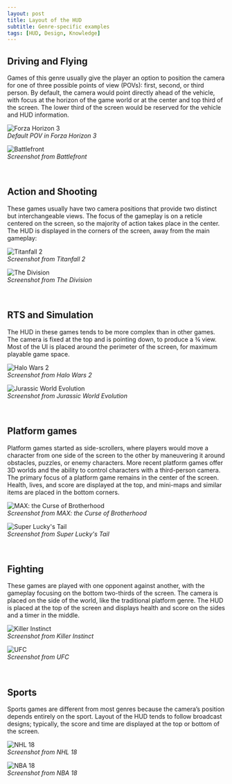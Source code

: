 ```yaml
---
layout: post
title: Layout of the HUD
subtitle: Genre-specific examples
tags: [HUD, Design, Knowledge]
---
```


## Driving and Flying

Games of this genre usually give the player an option to position the camera for one of three possible points of view (POVs): first, second, or third person. By default, the camera would point directly ahead of the vehicle, with focus at the horizon of the game world or at the center and top third of the screen. The lower third of the screen would be reserved for the vehicle and HUD information.

![Forza Horizon 3](/privatebebomalaka/img/HUD_Driving.jpg)  
_Default POV in Forza Horizon 3_

![Battlefront](/privatebebomalaka/img/HUD_Flying.jpg)  
_Screenshot from Battlefront_

<br>

## Action and Shooting

These games usually have two camera positions that provide two distinct but interchangeable views. The focus of the gameplay is on a reticle centered on the screen, so the majority of action takes place in the center. The HUD is displayed in the corners of the screen, away from the main gameplay:

![Titanfall 2](/privatebebomalaka/img/HUD_1P_Shooter.jpg)  
_Screenshot from Titanfall 2_

![The Division](/privatebebomalaka/img/HUD_3P_Shooter.jpg)  
_Screenshot from The Division_

<br>

## RTS and Simulation

The HUD in these games tends to be more complex than in other games. The camera is fixed at the top and is pointing down, to produce a ¾ view. Most of the UI is placed around the perimeter of the screen, for maximum playable game space.

![Halo Wars 2](/privatebebomalaka/img/HUD_RTS.jpg)  
_Screenshot from Halo Wars 2_

![Jurassic World Evolution](/privatebebomalaka/img/HUD_Simulation.jpg)  
_Screenshot from Jurassic World Evolution_

<br>

## Platform games

Platform games started as side-scrollers, where players would move a character from one side of the screen to the other by maneuvering it around obstacles, puzzles, or enemy characters. 
More recent platform games offer 3D worlds and the ability to control characters with a third-person camera. The primary focus of a platform game remains in the center of the screen. Health, lives, and score are displayed at the top, and mini-maps and similar items are placed in the bottom corners.

![MAX: the Curse of Brotherhood](/privatebebomalaka/img/HUD_Sidescroll.jpg)  
_Screenshot from MAX: the Curse of Brotherhood_

![Super Lucky's Tail](/privatebebomalaka/img/HUD_Platformer.jpg)  
_Screenshot from Super Lucky's Tail_

<br>

## Fighting

These games are played with one opponent against another, with the gameplay focusing on the bottom two-thirds of the screen. The camera is placed on the side of the world, like the traditional platform genre. The HUD is placed at the top of the screen and displays health and score on the sides and a timer in the middle.

![Killer Instinct](/privatebebomalaka/img/HUD_Side_Fighter.jpg)  
_Screenshot from Killer Instinct_

![UFC](/privatebebomalaka/img/HUD_Fighter.jpg)  
_Screenshot from UFC_

<br>

## Sports

Sports games are different from most genres because the camera’s position depends entirely on the sport. Layout of the HUD tends to follow broadcast designs; typically, the score and time are displayed at the top or bottom of the screen.

![NHL 18](/privatebebomalaka/img/HUD_Hockey.jpg)  
_Screenshot from NHL 18_

![NBA 18](/privatebebomalaka/img/HUD_Basketball.jpg)  
_Screenshot from NBA 18_

<br>